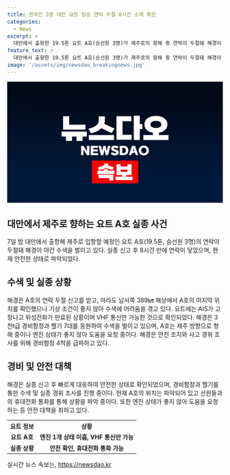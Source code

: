 ```yaml
---
title: 한국인 3명 대만 요트 탑승 연락 두절 8시간 소재 확인
categories:
  - News
excerpt: >
  대만에서 출항한 19.5톤 요트 A호(승선원 3명)가 제주로의 항해 중 연락이 두절돼 해경이 야간 수색을 벌이고 있다. AIS 고장과 위성전화 만료로 위치 파악이 어려워하며, 난해한 기상 조건 속에서의 수색이 진행 중이다. 8시간 뒤 A호의 선원과 휴대전화 통화로 소재가 확인되었고, 현재 엔진 상태가 좋지 않아 해경의 도움을 요청 중이다. 안전 조치와 경위 조사를 위해 경비함정 4척이 급파되었다. (문단 요약, 150자)
feature_text: >
  대만에서 출항한 19.5톤 요트 A호(승선원 3명)가 제주로의 항해 중 연락이 두절돼 해경이 야간 수색을 벌이고 있다. AIS 고장과 위성전화 만료로 위치 파악이 어려워하며, 난해한 기상 조건 속에서의 수색이 진행 중이다. 8시간 뒤 A호의 선원과 휴대전화 통화로 소재가 확인되었고, 현재 엔진 상태가 좋지 않아 해경의 도움을 요청 중이다. 안전 조치와 경위 조사를 위해 경비함정 4척이 급파되었다. (문단 요약, 150자)
image: '/assets/img/newsdao_breakingnews.jpg'
---
```


<p><img src="/assets/img/newsdao_breakingnews.jpg" alt="bookingtag 속보" /></p>

<h2 data-ke-size="size26">대만에서 제주로 향하는 요트 A호 실종 사건</h2>

<p data-ke-size="size16">7일 밤 대만에서 출항해 제주로 입항할 예정인 요트 A호(19.5톤, 승선원 3명)의 연락이 두절돼 해경이 야간 수색을 벌이고 있다. 실종 신고 후 8시간 만에 연락이 닿았으며, 현재 안전한 상태로 파악되었다.</p>

<h2 data-ke-size="size24">수색 및 실종 상황</h2>

<p data-ke-size="size16">해경은 A호의 연락 두절 신고를 받고, 마라도 남서쪽 389㎞ 해상에서 A호의 마지막 위치를 확인했으나 기상 조건이 좋지 않아 수색에 어려움을 겪고 있다. 요트에는 AIS가 고장나고 위성전화가 만료된 상황이며 VHF 통신만 가능한 것으로 확인되었다. 해경은 3천t급 경비함정과 헬기 7대를 동원하여 수색을 벌이고 있으며, A호는 제주 방향으로 항해 중이나 엔진 상태가 좋지 않아 도움을 요청 중이다. 해경은 안전 조치와 사고 경위 조사를 위해 경비함정 4척을 급파하고 있다.</p>

<h2 data-ke-size="size24">경비 및 안전 대책</h2>

<p data-ke-size="size16">해경은 실종 신고 후 빠르게 대응하여 안전한 상태로 확인되었으며, 경비함정과 헬기를 통한 수색 및 실종 경위 조사를 진행 중이다. 현재 A호의 위치는 파악되어 있고 선원들과의 휴대전화 통화를 통해 상황을 파악 중이다. 또한 엔진 상태가 좋지 않아 도움을 요청하는 등 안전 대책을 취하고 있다.</p>

<table>
    <tr>
        <th>요트 정보</th>
        <th>상황</th>
    </tr>
    <tr>
        <td style="text-align: center; height: 17px;"><b>요트 A호</b></td>
        <td style="text-align: center; height: 17px;"><b>엔진 1개 상태 미흡, VHF 통신만 가능</b></td>
    </tr>
    <tr>
        <td style="text-align: center; height: 17px;"><b>실종 상황</b></td>
        <td style="text-align: center; height: 17px;"><b>안전 확인, 휴대전화 통화 가능</b></td>
    </tr>
</table>
실시간 뉴스 속보는, <a href="https://newsdao.kr" rel="dofollow">https://newsdao.kr</a>


